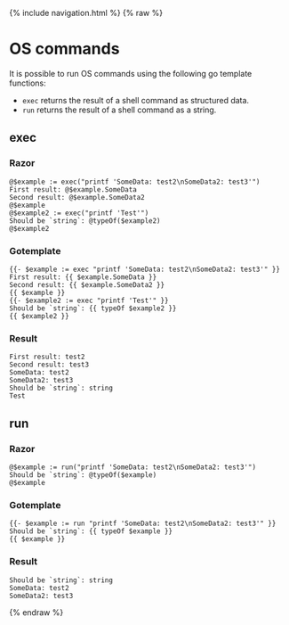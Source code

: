 {% include navigation.html %}
{% raw %}

# OS commands

It is possible to run OS commands using the following go template functions:

* `exec` returns the result of a shell command as structured data.
* `run` returns the result of a shell command as a string.

## exec

### Razor
```
@$example := exec("printf 'SomeData: test2\nSomeData2: test3'")
First result: @$example.SomeData
Second result: @$example.SomeData2
@$example
@$example2 := exec("printf 'Test'")
Should be `string`: @typeOf($example2)
@$example2
```

### Gotemplate
```
{{- $example := exec "printf 'SomeData: test2\nSomeData2: test3'" }}
First result: {{ $example.SomeData }}
Second result: {{ $example.SomeData2 }}
{{ $example }}
{{- $example2 := exec "printf 'Test'" }}
Should be `string`: {{ typeOf $example2 }}
{{ $example2 }}
```

### Result
```
First result: test2
Second result: test3
SomeData: test2
SomeData2: test3
Should be `string`: string
Test
```

## run

### Razor
```
@$example := run("printf 'SomeData: test2\nSomeData2: test3'")
Should be `string`: @typeOf($example)
@$example
```

### Gotemplate
```
{{- $example := run "printf 'SomeData: test2\nSomeData2: test3'" }}
Should be `string`: {{ typeOf $example }}
{{ $example }}
```

### Result
```
Should be `string`: string
SomeData: test2
SomeData2: test3
```


{% endraw %}
